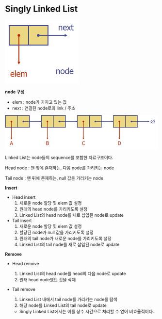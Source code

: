# Singly Linked List

![](./img/singlyLinkedListNode.png)

**node 구성**

- elem : node가 가지고 있는 값
- next : 연결된 node로의 link / 주소

![](./img/singlyLinkedList.png)

Linked List는 node들의 sequence를 포함한 자료구조이다.

Head node : 맨 앞에 존재하는, 다음 node를 가리키는 node

Tail node : 맨 뒤에 존재하는, null 값을 가리키는 node

**Insert**

- Head insert
  1. 새로운 node 할당 및 elem 값 설정
  2. 원래의 head node를 가리키도록 설정
  3. Linked List의 head node를 새로 삽입된 node로 update
- Tail insert
  1. 새로운 node 할당 및 elem 값 설정
  2. 할당된 node가 null 값을 가리키도록 설정
  3. 원래의 tail node가 새로운 node를 가리키도록 설정
  4. Linked List의 tail node를 새로 삽입된 node로 update

**Remove**

- Head remove

  1. Linked List의 head node를 head의 다음 node로 update
  2. 원래 head node였던 것을 삭제

- Tail remove

  1. Linked List 내에서 tail node를 가리키는 node를 탐색
  2. 해당 node를 Linked List의 tail node로 update

  - Singly Linked List에서는 이를 상수 시간으로 처리할 수 없어 비효율적이다.